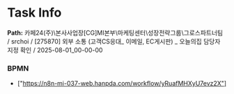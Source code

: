 # Task Info

**Path:** 카페24(주)\본사사업장\[CG]MI본부\마케팅센터\성장전략그룹\그로스파트너팀 / srchoi / [275870] 외부 소통 (고객CS응대_ 이메일, EC게시판) _ 오늘의집 담당자 지정 확인 / 2025-08-01_00-00-00

### BPMN
- ["https://n8n-mi-037-web.hanpda.com/workflow/yRuafMHXyU7evz2X"]

